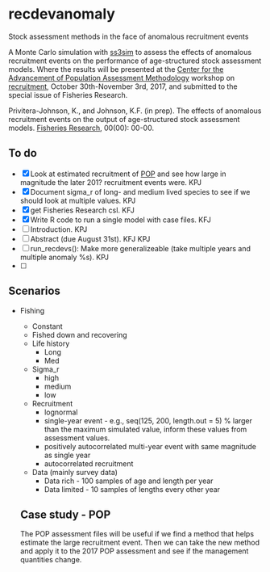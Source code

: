 # recdevanomaly
Stock assessment methods in the face of anomalous recruitment events

A Monte Carlo simulation with [ss3sim](www.github.com/ss3sim/ss3sim) to assess the effects of anomalous recruitment events on the performance of age-structured stock assessment models. Where the results will be presented at the [Center for the Advancement of Population Assessment Methodology](http://www.capamresearch.org) workshop on [recruitment](http://www.capamresearch.org/workshops), October 30th-November 3rd, 2017, and submitted to the special issue of Fisheries Research.

Privitera-Johnson, K., and Johnson, K.F. (in prep). The effects of anomalous recruitment events on the output of age-structured stock assessment models. [Fisheries Research](https://www.elsevier.com/journals/fisheries-research/0165-7836/guide-for-authors), 00(00): 00-00.

## To do
- [x] Look at estimated recruitment of [POP](https://github.com/CWetzel/POP_2017) and see how large in magnitude the later 201? recruitment events were. KPJ
- [x] Document sigma_r of long- and medium lived species to see if we should look at multiple values. KPJ
- [x] get Fisheries Research csl. KFJ
- [x] Write R code to run a single model with case files. KFJ
- [ ] Introduction. KPJ
- [ ] Abstract (due August 31st). KFJ KPJ
- [ ] run_recdevs(): Make more generalizeable (take multiple years and multiple anomaly %s). KPJ
- [ ] 

## Scenarios

* Fishing
    * Constant
    * Fished down and recovering
  * Life history
    * Long
    * Med
  * Sigma_r
    * high
    * medium
    * low
  * Recruitment
    * lognormal
    * single-year event - e.g., seq(125, 200, length.out = 5) % larger than the maximum simulated value, inform these values from assessment values.
    * positively autocorrelated multi-year event with same magnitude as single year
    * autocorrelated recruitment
  * Data (mainly survey data)
    * Data rich - 100 samples of age and length per year
    * Data limited - 10 samples of lengths every other year

  ## Case study - POP

  The POP assessment files will be useful if we find a method that helps estimate the large recruitment event. Then we can take the new method and apply it to the 2017 POP assessment and see if the management quantities change.


